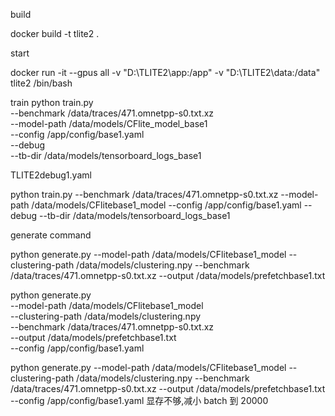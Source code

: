 build

docker build -t tlite2 .

start

docker run -it --gpus all -v "D:\TLITE2\app:/app" -v "D:\TLITE2\data:/data" tlite2 /bin/bash

train
python train.py \
 --benchmark /data/traces/471.omnetpp-s0.txt.xz \
 --model-path /data/models/CFlite_model_base1 \
 --config /app/config/base1.yaml \
 --debug \
 --tb-dir /data/models/tensorboard_logs_base1

TLITE2debug1.yaml

python train.py --benchmark /data/traces/471.omnetpp-s0.txt.xz --model-path /data/models/CFlitebase1_model --config /app/config/base1.yaml --debug --tb-dir /data/models/tensorboard_logs_base1

generate command

python generate.py --model-path /data/models/CFlitebase1_model --clustering-path /data/models/clustering.npy --benchmark /data/traces/471.omnetpp-s0.txt.xz --output /data/models/prefetchbase1.txt

python generate.py \
 --model-path /data/models/CFlitebase1_model \
 --clustering-path /data/models/clustering.npy \
 --benchmark /data/traces/471.omnetpp-s0.txt.xz \
 --output /data/models/prefetchbase1.txt \
 --config /app/config/base1.yaml

python generate.py \--model-path /data/models/CFlitebase1_model \--clustering-path /data/models/clustering.npy \--benchmark /data/traces/471.omnetpp-s0.txt.xz \--output /data/models/prefetchbase1.txt \--config /app/config/base1.yaml
显存不够,减小 batch 到 20000
